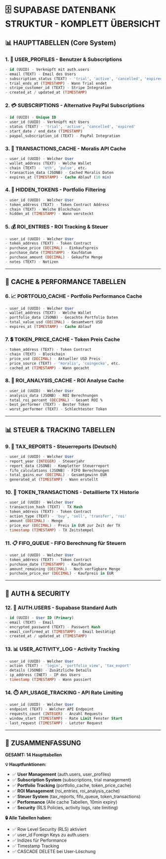 # 🗄️ SUPABASE DATENBANK STRUKTUR - KOMPLETT ÜBERSICHT

## 📊 **HAUPTTABELLEN (Core System)**

### 1. **👤 USER_PROFILES** - Benutzer & Subscriptions
```sql
- id (UUID) - Verknüpft mit auth.users  
- email (TEXT) - Email des Users
- subscription_status (TEXT) - 'trial', 'active', 'cancelled', 'expired'
- trial_ends_at (TIMESTAMP) - Wann Trial endet
- stripe_customer_id (TEXT) - Stripe Integration
- created_at / updated_at (TIMESTAMP)
```

### 2. **💳 SUBSCRIPTIONS** - Alternative PayPal Subscriptions  
```sql
- id (UUID) - Unique ID
- user_id (UUID) - Verknüpft mit Users
- status (TEXT) - 'trial', 'active', 'cancelled', 'expired'  
- start_date / end_date (TIMESTAMP)
- paypal_subscription_id (TEXT) - PayPal Integration
```

### 3. **🔗 TRANSACTIONS_CACHE** - Moralis API Cache
```sql
- user_id (UUID) - Welcher User
- wallet_address (TEXT) - Welche Wallet  
- chain (TEXT) - 'eth', 'pulse', etc.
- transaction_data (JSONB) - Cached Moralis Daten
- expires_at (TIMESTAMP) - Cache Ablauf (10 min)
```

### 4. **🙈 HIDDEN_TOKENS** - Portfolio Filtering
```sql
- user_id (UUID) - Welcher User
- token_address (TEXT) - Token Contract Address
- chain (TEXT) - Welche Blockchain
- hidden_at (TIMESTAMP) - Wann versteckt
```

### 5. **💰 ROI_ENTRIES** - ROI Tracking & Steuer
```sql
- user_id (UUID) - Welcher User
- token_address (TEXT) - Token Contract
- purchase_price (DECIMAL) - Einkaufspreis  
- purchase_date (TIMESTAMP) - Kaufdatum
- purchase_amount (DECIMAL) - Gekaufte Menge
- notes (TEXT) - Notizen
```

---

## 🔧 **CACHE & PERFORMANCE TABELLEN**

### 6. **📈 PORTFOLIO_CACHE** - Portfolio Performance Cache
```sql
- user_id (UUID) - Welcher User
- wallet_address (TEXT) - Welche Wallet
- portfolio_data (JSONB) - Gecachte Portfolio Daten
- total_value_usd (DECIMAL) - Gesamtwert USD
- expires_at (TIMESTAMP) - Cache Ablauf
```

### 7. **💲 TOKEN_PRICE_CACHE** - Token Preis Cache
```sql
- token_address (TEXT) - Token Contract
- chain (TEXT) - Blockchain
- price_usd (DECIMAL) - Aktueller USD Preis
- price_source (TEXT) - 'moralis', 'coingecko', etc.
- cached_at (TIMESTAMP) - Wann gecacht
```

### 8. **🎯 ROI_ANALYSIS_CACHE** - ROI Analyse Cache
```sql
- user_id (UUID) - Welcher User
- analysis_data (JSONB) - ROI Berechnungen
- total_roi_percent (DECIMAL) - Gesamt ROI %
- best_performer (TEXT) - Bester Token
- worst_performer (TEXT) - Schlechtester Token
```

---

## 📊 **STEUER & TRACKING TABELLEN**

### 9. **🧾 TAX_REPORTS** - Steuerreports (Deutsch)
```sql
- user_id (UUID) - Welcher User
- report_year (INTEGER) - Steuerjahr
- report_data (JSONB) - Kompletter Steuerreport
- fifo_calculations (JSONB) - FIFO Berechnungen
- total_gains_eur (DECIMAL) - Gesamtgewinn EUR
- generated_at (TIMESTAMP) - Wann erstellt
```

### 10. **🔄 TOKEN_TRANSACTIONS** - Detaillierte TX Historie
```sql
- user_id (UUID) - Welcher User
- transaction_hash (TEXT) - TX Hash
- token_address (TEXT) - Token Contract
- action_type (TEXT) - 'buy', 'sell', 'transfer', 'roi'
- amount (DECIMAL) - Menge
- price_eur (DECIMAL) - Preis in EUR zur Zeit der TX
- timestamp (TIMESTAMP) - TX Zeitstempel
```

### 11. **📋 FIFO_QUEUE** - FIFO Berechnung für Steuern
```sql
- user_id (UUID) - Welcher User
- token_address (TEXT) - Token Contract  
- purchase_date (TIMESTAMP) - Kaufdatum
- amount_remaining (DECIMAL) - Noch verfügbare Menge
- purchase_price_eur (DECIMAL) - Kaufpreis in EUR
```

---

## 🔐 **AUTH & SECURITY**

### 12. **🔑 AUTH.USERS** - Supabase Standard Auth
```sql
- id (UUID) - User ID (Primary)
- email (TEXT) - Email
- encrypted_password (TEXT) - Passwort Hash
- email_confirmed_at (TIMESTAMP) - Email bestätigt
- created_at / updated_at (TIMESTAMP)
```

### 13. **📊 USER_ACTIVITY_LOG** - Activity Tracking
```sql
- user_id (UUID) - Welcher User
- action (TEXT) - 'login', 'portfolio_view', 'tax_export'
- details (JSONB) - Zusätzliche Details
- ip_address (INET) - IP des Users
- timestamp (TIMESTAMP) - Wann passiert
```

### 14. **⏱️ API_USAGE_TRACKING** - API Rate Limiting
```sql
- user_id (UUID) - Welcher User
- endpoint (TEXT) - Welcher API Endpoint
- requests_count (INTEGER) - Anzahl Requests
- window_start (TIMESTAMP) - Rate Limit Fenster Start
- last_request (TIMESTAMP) - Letzter Request
```

---

## 🎯 **ZUSAMMENFASSUNG**

**GESAMT: 14 Haupttabellen**

**💡 Hauptfunktionen:**
- ✅ **User Management** (auth.users, user_profiles)
- ✅ **Subscription System** (subscriptions, trial management)  
- ✅ **Portfolio Tracking** (portfolio_cache, token_price_cache)
- ✅ **ROI Management** (roi_entries, roi_analysis_cache)
- ✅ **Steuer System** (tax_reports, fifo_queue, token_transactions)
- ✅ **Performance** (Alle cache Tabellen, 10min expiry)
- ✅ **Security** (RLS Policies, activity logs, rate limiting)

**🔒 Alle Tabellen haben:**
- ✅ Row Level Security (RLS) aktiviert
- ✅ user_id Foreign Keys zu auth.users
- ✅ Indizes für Performance  
- ✅ Timestamp Tracking
- ✅ CASCADE DELETE bei User-Löschung 